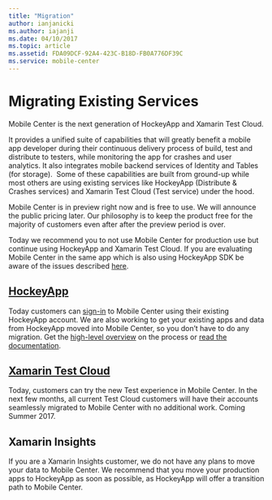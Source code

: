 ```yaml
---
title: "Migration"
author: ianjanicki
ms.author: iajanji
ms.date: 04/10/2017
ms.topic: article
ms.assetid: FDA09DCF-92A4-423C-B18D-FB0A776DF39C
ms.service: mobile-center
---
```


# Migrating Existing Services

Mobile Center is the next generation of HockeyApp and Xamarin Test Cloud.

It provides a unified suite of capabilities that will greatly benefit a mobile app developer during their continuous delivery process of build, test and distribute to testers, while monitoring the app for crashes and user analytics. It also integrates mobile backend services of Identity and Tables (for storage).  Some of these capabilities are built from ground-up while most others are using existing services like HockeyApp (Distribute & Crashes services) and Xamarin Test Cloud (Test service) under the hood.

Mobile Center is in preview right now and is free to use. We will announce the public pricing later. Our philosophy is to keep the product free for the majority of customers even after after the preview period is over.

Today we recommend you to not use Mobile Center for production use but continue using HockeyApp and Xamarin Test Cloud. If you are evaluating Mobile Center in the same app which is also using HockeyApp SDK be aware of the issues described [here](https://docs.microsoft.com/en-us/mobile-center/sdk/limitations).

## [HockeyApp](~/migration/hockeyapp/index.md)

Today customers can [sign-in](https://mobile.azure.com/login?utm_medium=referral_link&utm_source=Hockey%20App) to Mobile Center using their existing HockeyApp account. We are also working to get your existing apps and data from HockeyApp moved into Mobile Center, so you don’t have to do any migration. Get the [high-level overview](https://www.hockeyapp.net/mobile-center/about/) on the process or [read the documentation](~/migration/hockeyapp/index.md).

## [Xamarin Test Cloud](~/migration/test-cloud/index.md)

Today, customers can try the new Test experience in Mobile Center. In the next few months, all current Test Cloud customers will have their accounts seamlessly migrated to Mobile Center with no additional work. Coming Summer 2017.

<!-- ## [Microsoft CodePush](~/migration/codepush/index.md)

Ian Geoghegan placeholder -->

## Xamarin Insights

If you are a Xamarin Insights customer, we do not have any plans to move your data to Mobile Center. We recommend that you move your production apps to HockeyApp as soon as possible, as HockeyApp will offer a transition path to Mobile Center.
